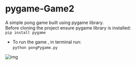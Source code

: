 # pygame-Game2
A simple pong game built using pygame library.
<br>
Before cloning the project ensure pygame library is installed:<br>
```pip install pygame```<br>
* To run the game , in terminal run:<br>
```python pongPygame.py```<br>

![img](https://github.com/Surajv311/pygame-Game-2/blob/master/images/img.jpg)


